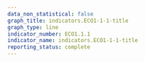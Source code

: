 ```yaml
---
data_non_statistical: false
graph_title: indicators.ECO1-1-1-title
graph_type: line
indicator_number: ECO1.1.1
indicator_name: indicators.ECO1-1-1-title
reporting_status: complete
---
```

